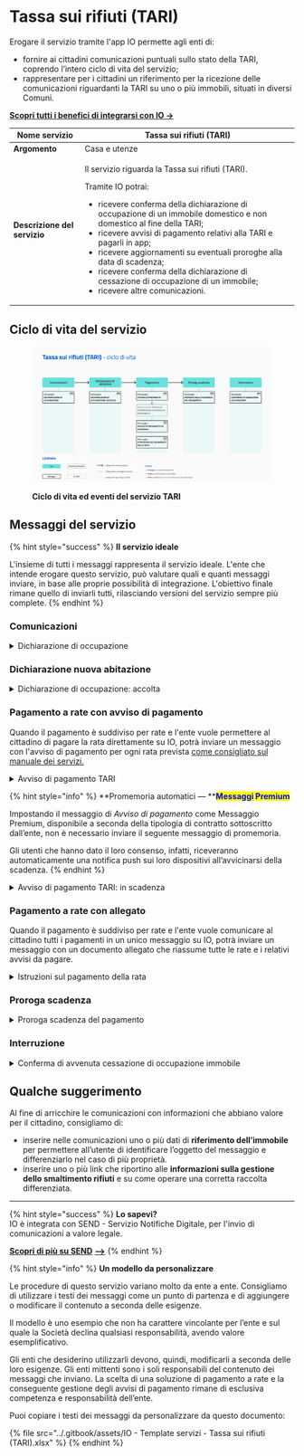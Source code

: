 # Tassa sui rifiuti (TARI)

Erogare il servizio tramite l'app IO permette agli enti di:

* fornire ai cittadini comunicazioni puntuali sullo stato della TARI, coprendo l’intero ciclo di vita del servizio;
* rappresentare per i cittadini un riferimento per la ricezione delle comunicazioni riguardanti la TARI su uno o più immobili, situati in diversi Comuni.

[**Scopri tutti i benefici di integrarsi con IO →** ](https://docs.pagopa.it/manuale-servizi/lapp-io/cose-io-e-qual-e-il-suo-obiettivo)

| **Nome servizio**            | Tassa sui rifiuti (TARI)                                                                                                                                                                                                                                                                                                                                                                                                                                                                                            |
| ---------------------------- | ------------------------------------------------------------------------------------------------------------------------------------------------------------------------------------------------------------------------------------------------------------------------------------------------------------------------------------------------------------------------------------------------------------------------------------------------------------------------------------------------------------------- |
| **Argomento**                | Casa e utenze                                                                                                                                                                                                                                                                                                                                                                                                                                                                                                       |
| **Descrizione del servizio** | <p>Il servizio riguarda la Tassa sui rifiuti (TARI). </p><p></p><p>Tramite IO potrai:</p><ul><li>ricevere conferma della dichiarazione di occupazione di un immobile domestico e non domestico al fine della TARI;</li><li>ricevere avvisi di pagamento relativi alla TARI e pagarli in app;</li><li>ricevere aggiornamenti su eventuali proroghe alla data di scadenza;</li><li>ricevere conferma della dichiarazione di cessazione di occupazione di un immobile;</li><li>ricevere altre comunicazioni.</li></ul> |

## **Ciclo di vita del servizio**

<figure><img src="../.gitbook/assets/TARI_xy.png" alt=""><figcaption><p><strong>Ciclo di vita ed eventi del servizio TARI</strong></p></figcaption></figure>

## **Messaggi del servizio**

{% hint style="success" %}
**Il servizio ideale**

L'insieme di tutti i messaggi rappresenta il servizio ideale. L'ente che intende erogare questo servizio, può valutare quali e quanti messaggi inviare, in base alle proprie possibilità di integrazione. L'obiettivo finale rimane quello di inviarli tutti, rilasciando versioni del servizio sempre più complete.
{% endhint %}

### Comunicazioni

<details>

<summary>Dichiarazione di occupazione </summary>

**🖋 Titolo del messaggio:** Dichiarazione di \<inizio/variazione> occupazione immobile

🗒 **Testo del messaggio**: Ti diamo il benvenuto nel Comune di \<Comune>.&#x20;

Ricevi questo messaggio perché potresti avere recentemente cambiato residenza, acquistato un immobile o sottoscritto un contratto di affitto.&#x20;

Se non lo hai già fatto, effettua o aggiorna la tua dichiarazione di occupazione ai fini TARI (Tassa sui Rifiuti). Per farlo, \[visita questo sito]\(URL).

Inoltre, se vuoi conoscere meglio il servizio offerto \[visita questo sito]\(URL).&#x20;

**🪄  Pulsante**: n/a

***

**Destinatari**: I cittadini che hanno recentemente cambiato residenza, acquistato un immobile o completato un contratto di affitto superiore a sei mesi.&#x20;

**Quando inviarlo**: Quando l'ente riscontra aggiornamenti su cambi residenza, acquisto immobili o contratti d'affitto.&#x20;

**User story**: Come cittadino voglio ricevere informazioni su come funziona la TARI nel Comune.

</details>

### Dichiarazione nuova abitazione

<details>

<summary>Dichiarazione di occupazione: accolta</summary>

**🖋 Titolo del messaggio:** La tua dichiarazione è stata accolta

🗒 **Testo del messaggio**: Abbiamo ricevuto la tua dichiarazione di \<inizio/variazione> occupazione di un immobile. Ecco i dettagli:

**Indirizzo**: \<indirizzo> - \<piano ed interno immobile> \
**Occupato da**: \<nome cognome>\
**A partire dal**: \<gg/mm/aa>

\[A questo sito]\(URL) trovi maggiori informazioni su come funziona il calcolo TARI e sulle eventuali esenzioni di cui puoi beneficiare.

**🪄  Pulsante**: n/a

***

**Destinatari**: I cittadini che hanno completato la dichiarazione di inizio o variazione occupazione di un immobile.&#x20;

**Quando inviarlo**: Alla conclusione della registrazione della dichiarazione.

**User story**: Come cittadino voglio ricevere conferma che la dichiarazione di occupazione è stata processata correttamente.

</details>

### Pagamento a rate con avviso di pagamento

Quando il pagamento è suddiviso per rate e l'ente vuole permettere al cittadino di pagare la rata direttamente su IO, potrà inviare un messaggio con l'avviso di pagamento per ogni rata prevista [come consigliato sul manuale dei servizi. ](https://docs.pagopa.it/manuale-servizi/che-cosa-puo-fare-un-servizio-su-io/inviare-messaggi/messaggi-che-veicolano-un-pagamento/soluzioni-per-pagamenti-a-rate)

<details>

<summary>Avviso di pagamento TARI </summary>

**🖋 Titolo del messaggio:** Nuovo avviso di pagamento

🗒 **Testo del messaggio**: C'è un avviso da pagare intestato a \<nome cognome> e relativo alla \<rata unica/prima rata/seconda rata> della Tassa sui rifiuti (TARI) per l'immobile situato in \<indirizzo> - \<piano ed interno immobile>.

**Devi pagare**: <00,00> €

**Entro il**: \<gg/mm/aaaa>

Puoi pagare direttamente in app premendo “Vedi Avviso”, oppure tramite tutti i canali di pagamento della piattaforma pagoPA e le altre modalità di pagamento offerte dell'ente creditore.

Per maggiori informazioni o per richiedere assistenza, contattaci tramite i canali che trovi nella scheda servizio.

In fase di pagamento, se previsto dall'ente, l'importo riportato nel messaggio potrebbe subire variazioni.

**🪄  Pulsante**: Vedi Avviso

***

**Destinatari**: Tutti i cittadini residenti nell’area geografica di azione del servizio che devono pagare la TARI.

**Quando inviarlo**: Al momento in cui l'avviso è pagabile da parte del cittadino.

**User story**: Come cittadino voglio essere avvisato quando devo pagare la TARI.

</details>

{% hint style="info" %}
**Promemoria automatici — **<mark style="color:blue;">**Messaggi Premium**</mark>

Impostando il messaggio di _Avviso di pagamento_ come Messaggio Premium, disponibile a seconda della tipologia di contratto sottoscritto dall’ente, non è necessario inviare il seguente messaggio di promemoria.

Gli utenti che hanno dato il loro consenso, infatti, riceveranno automaticamente una notifica push sui loro dispositivi all’avvicinarsi della scadenza.
{% endhint %}

<details>

<summary>Avviso di pagamento TARI: in scadenza</summary>

**🖋 Titolo del messaggio:** Hai un pagamento in scadenza

🗒 **Testo del messaggio:**

Il tuo pagamento per \<causale> sta per scadere.

Se hai già provveduto a pagare l’avviso, ignora questo messaggio.

**🪄 Pulsante:** Vedi Avviso

***

**Destinatari**: Tutti i cittadini residenti nell’area geografica di azione del servizio che devono pagare la TARI.

**Quando inviarlo**: Quando il pagamento è prossimo alla scadenza.

**User story**: Come cittadino voglio ricevere un promemoria per i pagamenti in scadenza.

</details>

### Pagamento a rate con allegato

Quando il pagamento è suddiviso per rate e l'ente vuole comunicare al cittadino tutti i pagamenti in un unico messaggio su IO, potrà inviare un messaggio con un documento allegato che riassume tutte le rate e i relativi avvisi da pagare.&#x20;

<details>

<summary>Istruzioni sul pagamento della rata </summary>

:sparkles: <mark style="color:blue;">**Allegati Premium**</mark> — Tramite questa funzionalità Premium, disponibile a seconda della tipologia di contratto sottoscritto dall’ente, puoi allegare documenti all'interno del messaggio.

Questo messaggio è da utilizzare sia per messaggi Premium, sia per messaggi standard. In caso di messaggio standard, **ricorda di eliminare ogni riferimento agli allegati dal corpo del messaggio.**

***

**🖋 Titolo del messaggio:** Nuovo pagamento

🗒 **Testo del messaggio**:&#x20;

Dal \<gg/mm/aaaa> sarà possibile pagare la Tassa sui rifiuti (TARI)  intestato a \<nome cognome> per l'immobile situato in \<indirizzo> - \<piano ed interno immobile>.

\[Solo per messaggi Premium con allegato] Trovi i pagamenti previsti in allegato a questo messaggio.

Per avere maggiori informazioni sul pagamento, \[visita il sito]\(URL).

**🪄  Pulsante**: n/a

**📎 **<mark style="color:blue;">**Allegato Premium:**</mark> \<documento con gli avvisi di pagamento delle rate previste>

***

**Destinatari**: Tutti i cittadini residenti nell’area geografica di azione del servizio che devono pagare la TARI.

**Quando inviarlo**: Al momento in cui l'avviso è pagabile da parte del cittadino.

**User story**: Come cittadino voglio essere avvisato quando devo pagare la TARI.

***

<mark style="color:purple;">ℹ️</mark> In caso di pagamenti su più rate, [consultare questa sezione del manuale dei servizi dedicata.](https://docs.pagopa.it/manuale-servizi/che-cosa-puo-fare-un-servizio-su-io/inviare-messaggi/messaggi-che-veicolano-un-pagamento/soluzioni-per-pagamenti-a-rate)

</details>

### Proroga scadenza

<details>

<summary>Proroga scadenza del pagamento</summary>

**🖋 Titolo del messaggio:** Proroga scadenza del pagamento

🗒 **Testo del messaggio**: È stata prorogata la data di scadenza dell'avviso intestato a \<nome cognome> e relativo a \<casuale>.

**Devi pagare**: <00,00> €&#x20;

**Entro il**: \<gg/mm/aaaa>

Puoi pagare direttamente in app premendo “Vedi Avviso”, oppure tramite tutti i canali di pagamento della piattaforma pagoPA e le altre modalità di pagamento offerte dell'ente creditore.

Per maggiori informazioni o per richiedere assistenza, contattaci tramite i canali che trovi nella scheda servizio.

In fase di pagamento, se previsto dall'ente, l'importo riportato nel messaggio potrebbe subire variazioni.

**🪄  Pulsante**: Vedi Avviso

***

**Destinatari:** Tutti i cittadini residenti nell’area geografica di azione del servizio che devono pagare la TARI.

**Quando inviarlo:** Se la scadenza del pagamento viene prorogata.

**User story:** Come cittadino voglio essere avvisato se la scadenza del pagamento è stata prorogata.

</details>

### Interruzione

<details>

<summary>Conferma di avvenuta cessazione di occupazione immobile</summary>

**🖋 Titolo del messaggio:** Conferma di avvenuta cessazione di occupazione immobile

🗒 **Testo del messaggio**: Abbiamo ricevuto la tua dichiarazione di cessazione occupazione immobile.&#x20;

Per maggiori informazioni o per richiedere assistenza, contattaci tramite i canali che trovi nella scheda servizio.

**🪄  Pulsante**: n/a

***

**Destinatari:** I cittadini che dichiarano la cessazione di occupazione di un immobile.

**Quando inviarlo:** Al ricevimento della dichiarazione di cessazione.

**User story:** Come cittadino voglio sapere se la mia dichiarazione di cessazione occupazione immobile è stata ricevuta.

</details>

## Qualche suggerimento

Al fine di arricchire le comunicazioni con informazioni che abbiano valore per il cittadino, consigliamo di:

* inserire nelle comunicazioni uno o più dati di **riferimento dell’immobile** per permettere all’utente di identificare l’oggetto del messaggio e differenziarlo nel caso di più proprietà.
* inserire uno o più link che riportino alle **informazioni sulla gestione dello smaltimento rifiuti** e su come operare una corretta raccolta differenziata.

***

{% hint style="success" %}
**Lo sapevi?**\
IO è integrata con SEND - Servizio Notifiche Digitale, per l'invio di comunicazioni a valore legale.

[**Scopri di più su SEND**](https://notifichedigitali.pagopa.it/) [**-->**](https://www.pagopa.it/it/prodotti-e-servizi/piattaforma-notifiche-digitali)
{% endhint %}

{% hint style="info" %}
**Un modello da personalizzare**

Le procedure di questo servizio variano molto da ente a ente. Consigliamo di utilizzare i testi dei messaggi come un punto di partenza e di aggiungere o modificare il contenuto a seconda delle esigenze.&#x20;

Il modello è uno esempio che non ha carattere vincolante per l’ente e sul quale la Società declina qualsiasi responsabilità, avendo valore esemplificativo.

Gli enti che desiderino utilizzarli devono, quindi, modificarli a seconda delle loro esigenze. Gli enti mittenti sono i soli responsabili del contenuto dei messaggi che inviano. La scelta di una soluzione di pagamento a rate e la conseguente gestione degli avvisi di pagamento rimane di esclusiva competenza e responsabilità dell’ente.

Puoi copiare i testi dei messaggi da personalizzare da questo documento:

{% file src="../.gitbook/assets/IO - Template servizi - Tassa sui rifiuti (TARI).xlsx" %}
{% endhint %}
